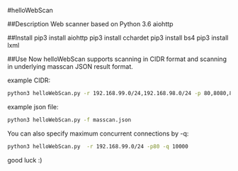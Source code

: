 #helloWebScan

##Description
Web scanner based on Python 3.6 aiohttp

##Install
pip3 install aiohttp
pip3 install cchardet
pip3 install bs4
pip3 install lxml

##Use
Now helloWebScan supports scanning in CIDR format and scanning in underlying masscan JSON result format.

example CIDR:
```bash
python3 helloWebScan.py -r 192.168.99.0/24,192.168.98.0/24 -p 80,8080,8081
```

example json file:
```bash
python3 helloWebScan.py -f masscan.json
```

You can also specify maximum concurrent connections by -q:
```bash
python3 helloWebScan.py  -r 192.168.99.0/24 -p80 -q 10000
```

good luck :)
